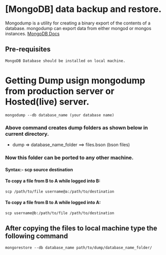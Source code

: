 # [MongoDB] data backup and restore.

  Mongodump is a utility for creating a binary export of the contents of a database. mongodump can export data from either mongod or mongos instances. [MongoDB Docs](https://docs.mongodb.com/manual/reference/program/mongodump/)
  

## Pre-requisites 
    
    MongoDB Database should be installed on local machine.

# Getting Dump usign mongodump from production server or Hosted(live) server.

    mongodump --db database_name (your database name)

### Above command creates dump folders as shown below in current directory.
- dump => database_name_folder ==> files.bson (bson files)

### Now this folder can be ported to any other machine.

#### Syntax:- scp source destination

#### To copy a file from B to A while logged into B:

    scp /path/to/file username@a:/path/to/destination

#### To copy a file from B to A while logged into A:

    scp username@b:/path/to/file /path/to/destination

## After copying the files to local machine type the following command

    mongorestore --db database_name path/to/dump/database_name_folder/

